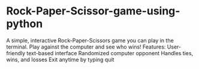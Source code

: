 # Rock-Paper-Scissor-game-using-python
A simple, interactive Rock-Paper-Scissors game you can play in the terminal. Play against the computer and see who wins!
Features:
User-friendly text-based interface
Randomized computer opponent
Handles ties, wins, and losses
Exit anytime by typing quit
